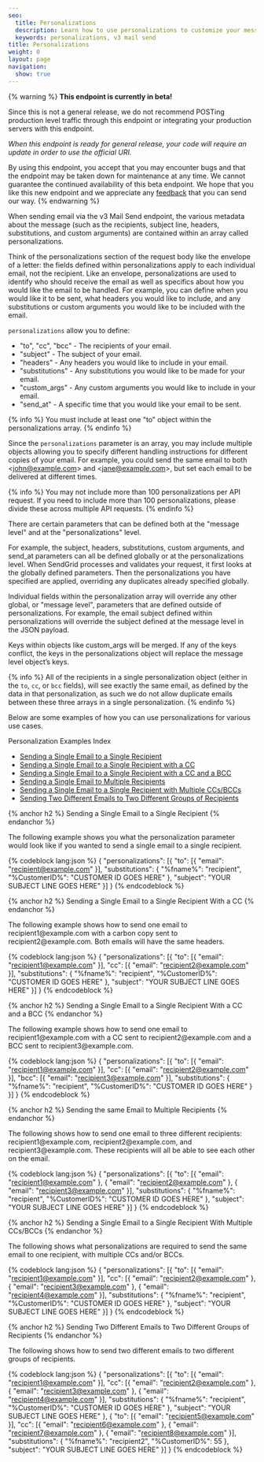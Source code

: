 ```yaml
---
seo:
  title: Personalizations
  description: Learn how to use personalizations to customize your messages sent over the Web API v3.
  keywords: personalizations, v3 mail send
title: Personalizations
weight: 0
layout: page
navigation:
  show: true
---
```


{% warning %}
**This endpoint is currently in beta!**

Since this is not a general release, we do not recommend POSTing production level traffic through this endpoint or integrating your production servers with this endpoint.

*When this endpoint is ready for general release, your code will require an update in order to use the official URI.*

By using this endpoint, you accept that you may encounter bugs and that the endpoint may be taken down for maintenance at any time. We cannot guarantee the continued availability of this beta endpoint. We hope that you like this new endpoint and we appreciate any <a href="mailto:dx+mail-beta@sendgrid.com">feedback</a> that you can send our way.
{% endwarning %}

When sending email via the v3 Mail Send endpoint, the various metadata about the message (such as the recipients, subject line, headers, substitutions, and custom arguments) are contained within an array called personalizations.

Think of the personalizations section of the request body like the envelope of a letter: the fields defined within personalizations apply to each individual email, not the recipient. Like an envelope, personalizations are used to identify who should receive the email as well as specifics about how you would like the email to be handled. For example, you can define when you would like it to be sent, what headers you would like to include, and any substitutions or custom arguments you would like to be included with the email.

`personalizations` allow you to define:
* "to", "cc", "bcc" - The recipients of your email.
* "subject" - The subject of your email.
* "headers" - Any headers you would like to include in your email.
* "substitutions" - Any substitutions you would like to be made for your email.
* "custom_args" - Any custom arguments you would like to include in your email.
* "send_at" - A specific time that you would like your email to be sent.

{% info %}
You must include at least one "to" object within the personalizations array.
{% endinfo %}

Since the `personalizations` parameter is an array, you may include multiple objects allowing you to specify different handling instructions for different copies of your email. For example, you could send the same email to both &lt;john@example.com&gt; and &lt;jane@example.com&gt;, but set each email to be delivered at different times.

{% info %}
You may not include more than 100 personalizations per API request. If you need to include more than 100 personalizations, please divide these across multiple API requests.
{% endinfo %}

There are certain parameters that can be defined both at the "message level" and at the "personalizations" level.

For example, the subject, headers, substitutions, custom arguments, and send_at parameters can all be defined globally or at the personalizations level. When SendGrid processes and validates your request, it first looks at the globally defined parameters. Then the personalizations you have specified are applied, overriding any duplicates already specified globally.

Individual fields within the personalization array will override any other global, or "message level", parameters that are defined outside of personalizations. For example, the email subject defined within personalizations will override the subject defined at the message level in the JSON payload.

Keys within objects like custom_args will be merged. If any of the keys conflict, the keys in the personalizations object will replace the message level object’s keys.

{% info %}
All of the recipients in a single personalization object (either in the `to`, `cc`, or `bcc` fields), will see exactly the same email, as defined by the data in that personalization, as such we do not allow duplicate emails between these three arrays in a single personalization.
{% endinfo %}

Below are some examples of how you can use personalizations for various use cases.

Personalization Examples Index

* [Sending a Single Email to a Single Recipient](#-Sending-a-Single-Email-to-a-Single-Recipient)
* [Sending a Single Email to a Single Recipient with a CC](#-Sending-a-Single-Email-to-a-Single-Recipient-With-a-CC)
* [Sending a Single Email to a Single Recipient with a CC and a BCC](#-Sending-a-Single-Email-to-a-Single-Recipient-With-a-CC-and-a-BCC)
* [Sending a Single Email to Multiple Recipients](#-Sending-the-same-Email-to-Multiple-Recipients)
* [Sending a Single Email to a Single Recipient with Multiple CCs/BCCs](#-Sending-a-Single-Email-to-a-Single-Recipient-With-Multiple-CCs/BCCs)
* [Sending Two Different Emails to Two Different Groups of Recipients](#-Sending-Two-Different-Emails-to-Two-Different-Groups-of-Recipients)

{% anchor h2 %}
Sending a Single Email to a Single Recipient
{% endanchor %}

The following example shows you what the personalization parameter would look like if you wanted to send a single email to a single recipient.

{% codeblock lang:json %}
{
	"personalizations": [{
		"to": [{
			"email": "recipient@example.com"
		}],
		"substitutions": {
			"%fname%": "recipient",
			"%CustomerID%": "CUSTOMER ID GOES HERE"
		},
		"subject": "YOUR SUBJECT LINE GOES HERE"
	}]
}
{% endcodeblock %}

{% anchor h2 %}
Sending a Single Email to a Single Recipient With a CC
{% endanchor %}

The following example shows how to send one email to recipient1&#064;example&period;com with a carbon copy sent to recipient2&#064;example&period;com. Both emails will have the same headers.

{% codeblock lang:json %}
{
	"personalizations": [{
		"to": [{
			"email": "recipient1@example.com"
		}],
		"cc": [{
			"email": "recipient2@example.com"
		}],
		"substitutions": {
			"%fname%": "recipient",
			"%CustomerID%": "CUSTOMER ID GOES HERE"
		},
		"subject": "YOUR SUBJECT LINE GOES HERE"
	}]
}
{% endcodeblock %}

{% anchor h2 %}
Sending a Single Email to a Single Recipient With a CC and a BCC
{% endanchor %}

The following example shows how to send one email to recipient1&#064;example&period;com with a CC sent to recipient2&#064;example&period;com and a BCC sent to recipient3&#064;example&period;com.

{% codeblock lang:json %}
{
	"personalizations": [{
		"to": [{
			"email": "recipient1@example.com"
		}],
		"cc": [{
			"email": "recipient2@example.com"
		}],
		"bcc": [{
			"email": "recipient3@example.com"
		}],
		"substitutions": {
			"%fname%": "recipient",
			"%CustomerID%": "CUSTOMER ID GOES HERE"
		}
	}]
}
{% endcodeblock %}

{% anchor h2 %}
Sending the same Email to Multiple Recipients
{% endanchor %}

The following shows how to send one email to three different recipients: recipient1&#064;example&period;com, recipient2&#064;example&period;com, and recipient3&#064;example&period;com. These recipients will all be able to see each other on the email.

{% codeblock lang:json %}
{
	"personalizations": [{
		"to": [{
			"email": "recipient1@example.com"
		}, {
			"email": "recipient2@example.com"
		}, {
			"email": "recipient3@example.com"
		}],
		"substitutions": {
			"%fname%": "recipient",
			"%CustomerID%": "CUSTOMER ID GOES HERE"
		},
		"subject": "YOUR SUBJECT LINE GOES HERE"
	}]
}
{% endcodeblock %}

{% anchor h2 %}
Sending a Single Email to a Single Recipient With Multiple CCs/BCCs
{% endanchor %}

The following shows what personalizations are required to send the same email to one recipient, with multiple CCs and/or BCCs.

{% codeblock lang:json %}
{
	"personalizations": [{
		"to": [{
			"email": "recipient1@example.com"
		}],
		"cc": [{
			"email": "recipient2@example.com"
		}, {
			"email": "recipient3@example.com"
		}, {
			"email": "recipient4@example.com"
		}],
		"substitutions": {
			"%fname%": "recipient",
			"%CustomerID%": "CUSTOMER ID GOES HERE"
		},
		"subject": "YOUR SUBJECT LINE GOES HERE"
	}]
}
{% endcodeblock %}

{% anchor h2 %}
Sending Two Different Emails to Two Different Groups of Recipients
{% endanchor %}

The following shows how to send two different emails to two different groups of recipients.

{% codeblock lang:json %}
{
	"personalizations": [{
		"to": [{
			"email": "recipient1@example.com"
		}],
		"cc": [{
			"email": "recipient2@example.com"
		}, {
			"email": "recipient3@example.com"
		}, {
			"email": "recipient4@example.com"
		}],
		"substitutions": {
			"%fname%": "recipient",
			"%CustomerID%": "CUSTOMER ID GOES HERE"
		},
		"subject": "YOUR SUBJECT LINE GOES HERE"
	}, {
		"to": [{
			"email": "recipient5@example.com"
		}],
		"cc": [{
			"email": "recipient6@example.com"
		}, {
			"email": "recipient7@example.com"
		}, {
			"email": "recipient8@example.com"
		}],
		"substitutions": {
			"%fname%": "recipient2",
			"%CustomerID%": 55
		},
		"subject": "YOUR SUBJECT LINE GOES HERE"
	}]
}
{% endcodeblock %}
